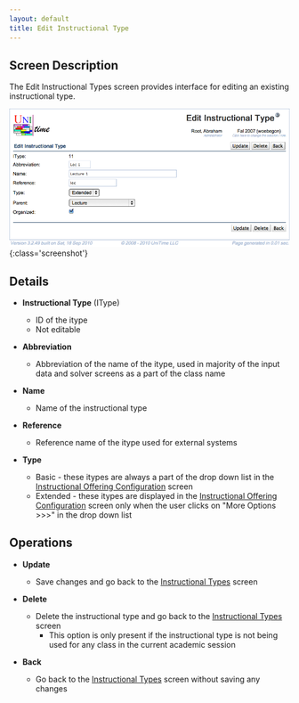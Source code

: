 ```yaml
---
layout: default
title: Edit Instructional Type
---
```



## Screen Description

The Edit Instructional Types screen provides interface for editing an existing instructional type.

![Edit Instructional Type](images/edit-instructional-type-1.png){:class='screenshot'}

## Details

* **Instructional Type** (IType)
	* ID of the itype
	* Not editable

* **Abbreviation**
	* Abbreviation of the name of the itype, used in majority of the input data and solver screens as a part of the class name

* **Name**
	* Name of the instructional type

* **Reference**
	* Reference name of the itype used for external systems

* **Type**
	* Basic - these itypes are always a part of the drop down list in the [Instructional Offering Configuration](instructional-offering-configuration) screen
	* Extended - these itypes are displayed in the [Instructional Offering Configuration](instructional-offering-configuration) screen only when the user clicks on "More Options >>>" in the drop down list

## Operations

* **Update**
	* Save changes and go back to the [Instructional Types](instructional-types) screen

* **Delete**
	* Delete the instructional type and go back to the [Instructional Types](instructional-types) screen
		* This option is only present if the instructional type is not being used for any class in the current academic session

* **Back**
	* Go back to the [Instructional Types](instructional-types) screen without saving any changes

